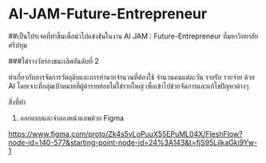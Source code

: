 # AI-JAM-Future-Entrepreneur

##เป็นโปรเจคที่ทำขึ้นเพื่อนำไปแข่งขันในงาน AI JAM : Future-Entrepreneur ที่มหาวิทยาลัยศรีปทุม

###ได้รางวัลรองชนะเลิศอันดับที่ 2

ทำเกี่ยวกับการจัดการวัตถุดิบและการทำนายจำนวนที่ต้องใช้ จำนวนคนแต่ละวัน รายรับ รายจ่าย ด้วย AI
โดยเจาะที่กลุ่มเป้าหมายที่ผู้ค้ารายย่อยไม่ใช่รายใหญ่ เพื่อเข้าไปช่วยจัดการและแก้ไขปัญหาต่างๆ

สิ่งที่ทำ
 1. ออกแบบและจำลองหน้าแอพด้วย Figma


https://www.figma.com/proto/Zk4s5vLoPuuX55EPuML04X/FleshFlow?node-id=140-577&starting-point-node-id=24%3A143&t=fjS95LjIkaGki9Yw-1
